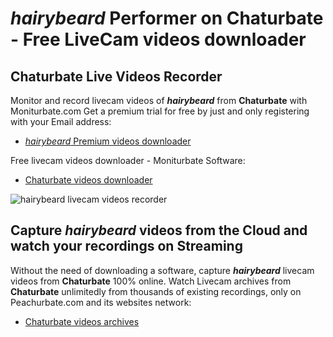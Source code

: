 # _hairybeard_ Performer on Chaturbate - Free LiveCam videos downloader

## Chaturbate Live Videos Recorder

Monitor and record livecam videos of **_hairybeard_** from **Chaturbate** with Moniturbate.com
Get a premium trial for free by just and only registering with your Email address:
* [_hairybeard_ Premium videos downloader](https://moniturbate.com/request-demo-licence-key.html)

Free livecam videos downloader - Moniturbate Software:
* [Chaturbate videos downloader](https://moniturbate.com/moniturbate-download-software.html)

![_hairybeard_ livecam videos recorder](https://peachurnet.com/templates/moniturbate-software.png)


## Capture _hairybeard_ videos from the Cloud and watch your recordings on Streaming

Without the need of downloading a software, capture **_hairybeard_** livecam videos from **Chaturbate** 100% online.
Watch Livecam archives from **Chaturbate** unlimitedly from thousands of existing recordings, only on Peachurbate.com and its websites network:
* [Chaturbate videos archives](https://peachurnet.com/)